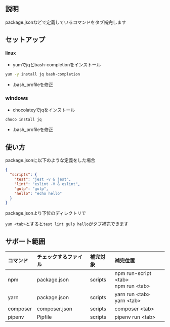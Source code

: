 ## 説明

package.jsonなどで定義しているコマンドをタブ補完します

## セットアップ

#### linux

- yumでjqとbash-completionをインストール


```bash
yum -y install jq bash-completion
```
   
- .bash_profileを修正

### windows

- chocolateyでjqをインストール

```powershell
choco install jq
```

- .bash_profileを修正

## 使い方

package.jsonに以下のような定義をした場合

```json
{
  "scripts": {
    "test": "jest -v & jest",
    "lint": "eslint -V & eslint",
    "gulp": "gulp",
    "hello": "echo hello"
  }
}
```

package.jsonより下位のディレクトリで

`yum <tab>`とすると`test lint gulp hello`がタブ補完できます


## サポート範囲

|コマンド|チェックするファイル|補完対象|補完位置|
|:-|:-|:-|:-|
|npm|package.json|scripts|npm run-script \<tab\><br>npm run \<tab\>|
|yarn|package.json|scripts|yarn run \<tab\><br>yarn \<tab\>|
|composer|composer.json|scripts|composer \<tab\>|
|pipenv|Pipfile|scripts|pipenv run \<tab\>|
